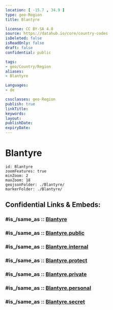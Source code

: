 ```yaml
---
location: [ -15.7 , 34.9 ] 
type: geo-Region
title: Blantyre

license: CC BY-SA 4.0
source: https://datahub.io/core/country-codes
isDeleted: false
isReadOnly: false
draft: false
confidential: public

tags:
- geo/Country/Region
aliases:
- Blantyre

Languages:
- de

cssclasses: geo-Region
publish: true
linkTitle: 
keywords: 
layout: 
publishDate: 
expiryDate: 
---
```


# Blantyre

```leaflet
id: Blantyre
zoomFeatures: true 
minZoom: 2 
maxZoom: 18
geojsonFolder: ./Blantyre/
markerFolder: ./Blantyre/
```


## Confidential Links & Embeds: 

### #is_/same_as :: [Blantyre](/_Standards/Earth/Continent/Africa/Africa~East/Malawi/Districts~Malawi/Blantyre.md) 

### #is_/same_as :: [Blantyre.public](/_public/Earth/Continent/Africa/Africa~East/Malawi/Districts~Malawi/Blantyre.public.md) 

### #is_/same_as :: [Blantyre.internal](/_internal/Earth/Continent/Africa/Africa~East/Malawi/Districts~Malawi/Blantyre.internal.md) 

### #is_/same_as :: [Blantyre.protect](/_protect/Earth/Continent/Africa/Africa~East/Malawi/Districts~Malawi/Blantyre.protect.md) 

### #is_/same_as :: [Blantyre.private](/_private/Earth/Continent/Africa/Africa~East/Malawi/Districts~Malawi/Blantyre.private.md) 

### #is_/same_as :: [Blantyre.personal](/_personal/Earth/Continent/Africa/Africa~East/Malawi/Districts~Malawi/Blantyre.personal.md) 

### #is_/same_as :: [Blantyre.secret](/_secret/Earth/Continent/Africa/Africa~East/Malawi/Districts~Malawi/Blantyre.secret.md)


